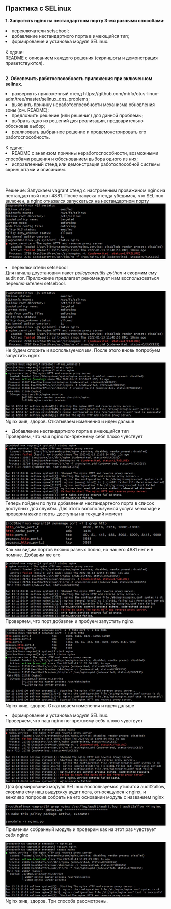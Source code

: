 ## Практика с SELinux

**1. Запустить nginx на нестандартном порту 3-мя разными способами:**
<li> переключатели setsebool;</li>
<li> добавление нестандартного порта в имеющийся тип;</li>
<li> формирование и установка модуля SELinux.</li><br>
К сдаче:<br>
README с описанием каждого решения (скриншоты и демонстрация приветствуются).<br><br>

**2. Обеспечить работоспособность приложения при включенном selinux.**
<li> развернуть приложенный стенд https://github.com/mbfx/otus-linux-adm/tree/master/selinux_dns_problems;</li> 
<li> выяснить причину неработоспособности механизма обновления зоны (см. README);</li>
<li> предложить решение (или решения) для данной проблемы;</li>
<li> выбрать одно из решений для реализации, предварительно обосновав выбор;</li>
<li> реализовать выбранное решение и продемонстрировать его работоспособность.</li><br>
К сдаче:<br>
<li> README с анализом причины неработоспособности, возможными способами решения и обоснованием выбора одного из них;</li>
<li> исправленный стенд или демонстрация работоспособной системы скриншотами и описанием.</li><br><br>

Решение:
Запускаем vagrant стенд с настроенным провижином nginx на нестандартный порт 4881. После запуска стенда убедимся, что SELinux включен, а nginx отказался запускаться на нестандартном порту
![Проверяем статус selinux и состояние Nginx](./se_nginx_status.jpg)<br>
<li> переключатели setsebool</li>
Для начала доустановим пакет <em>policycoreutils-python</em> и скормим ему audit лог. Приложение предлагает рекомендует нам воспользоваться переключателем setsebool.

![audit2why для nginx](./se_nginx_status.jpg)<br>
Не будем спорить и воспользуемся им. После этого вновь попробуем запустить nginx

![Меняем переключатель и проверяем nginx](./1nginx_started.jpg)<br>
Nginx жив, здоров. Откатываем изменения и идем дальше<br>

<li> Добавление нестандартного порта в имеющийся тип </li>
Проверяем, что наш nginx по-прежнему себя плохо чувствует

![Проверяем состояние nginx](./2nginx_error.jpg)<br>
Теперь пойдем по пути добавления нестандартного порта в список доступных для службы. Для этого вопспользуемся услуга semanage и проверим какие порты доступны на текущий момент

![semanage активные порты](./semanage_status.jpg)<br>
Как мы видим портов всяких разных полно, но нашего 4881 нет и в помине. Добавим же его

![Добавляем порт](./2nginx_error.jpg)<br>
Проверяем, что порт добавлен и пробуем запустить nginx.

![Проверяем состояние nginx](./2nginx_started.jpg)<br>
Nginx жив, здоров. Откатываем изменения и идем дальше<br>

<li> формирование и установка модуля SELinux.</li>
Проверяем, что наш nginx по-прежнему себя плохо чувствует

![Проверяем состояние nginx](./3nginx_error.jpg)<br>
Для формирования модуля SELinux воспользуемся утилитой audit2allow, скормив ему наш выдуржку аудит лога, относящуюся к nginx, и вежливо попросив собрать на его основании модуль с названием nginx

![ФОрмируем модуль для audit2allow](./audit2allow_nginx.jpg)<br>
Применим собранный модуль и проверим как на этот раз чувствует себя nginx

![Проверяем состояние nginx](./3nginx_started.jpg)<br>
Nginx жив, здоров. Три способа рассмотрены.
